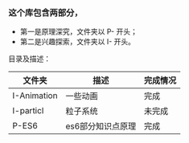 ### 这个库包含两部分，
* 第一是原理深究，文件夹以 P- 开头；
* 第二是兴趣探索，文件夹以 I- 开头。

目录及描述：

文件夹 | 描述 | 完成情况
--- | --- | --- 
I-Animation | 一些动画 | 完成
I-particl | 粒子系统 | 未完成
P-ES6 | es6部分知识点原理 | 完成
